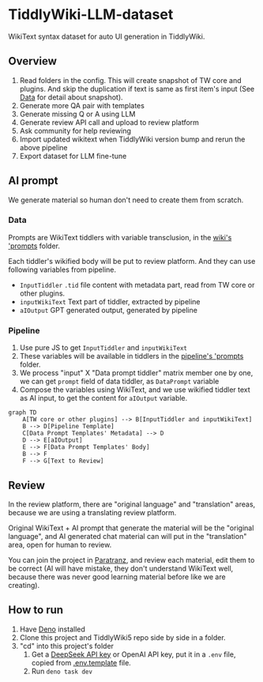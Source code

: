 # TiddlyWiki-LLM-dataset

WikiText syntax dataset for auto UI generation in TiddlyWiki.

## Overview

1. Read folders in the config. This will create snapshot of TW core and plugins. And skip the duplication if text is same as first item's input (See [Data](./data/Readme.md) for detail about snapshot).
1. Generate more QA pair with templates
1. Generate missing Q or A using LLM
1. Generate review API call and upload to review platform
1. Ask community for help reviewing
1. Import updated wikitext when TiddlyWiki version bump and rerun the above pipeline
1. Export dataset for LLM fine-tune

## AI prompt

We generate material so human don't need to create them from scratch.

### Data

Prompts are WikiText tiddlers with variable transclusion, in the [wiki's 'prompts](./wiki/tiddlers/prompts/data) folder.

Each tiddler's wikified body will be put to review platform. And they can use following variables from pipeline.

- `InputTiddler` `.tid` file content with metadata part, read from TW core or other plugins.
- `inputWikiText` Text part of tiddler, extracted by pipeline
- `aIOutput` GPT generated output, generated by pipeline

### Pipeline

1. Use pure JS to get `InputTiddler` and `inputWikiText`
1. These variables will be available in tiddlers in the [pipeline's 'prompts](./wiki/tiddlers/prompts/pipeline) folder.
1. We process "input" X "Data prompt tiddler" matrix member one by one, we can get `prompt` field of data tiddler, as `DataPrompt` variable
1. Compose the variables using WikiText, and we use wikified tiddler text as AI input, to get the content for `aIOutput` variable.

```mermaid
graph TD
    A[TW core or other plugins] --> B[InputTiddler and inputWikiText]
    B --> D[Pipeline Template]
    C[Data Prompt Templates' Metadata] --> D
    D --> E[aIOutput]
    E --> F[Data Prompt Templates' Body]
    B --> F
    F --> G[Text to Review]
```

## Review

In the review platform, there are "original language" and "translation" areas, because we are using a translating review platform.

Original WikiText + AI prompt that generate the material will be the "original language", and AI generated chat material can will put in the "translation" area, open for human to review.

You can join the project in [Paratranz](https://paratranz.cn/projects/12129), and review each material, edit them to be correct (AI will have mistake, they don't understand WikiText well, because there was never good learning material before like we are creating).

## How to run

1. Have [Deno](https://deno.com/) installed
1. Clone this project and TiddlyWiki5 repo side by side in a folder.
1. "cd" into this project's folder
    1. Get a [DeepSeek API key](https://platform.deepseek.com/api_keys) or OpenAI API key, put it in a `.env` file, copied from [.env.template](./.env.template) file.
    1. Run `deno task dev`
